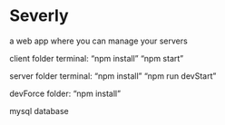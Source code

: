 # Severly
a web app where you can manage your servers

client folder terminal: 
   “npm install”
   “npm start” 

server folder terminal:
   “npm install”
   “npm run devStart” 

devForce folder:
   “npm install”

mysql database 
